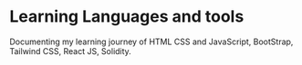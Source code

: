 # Learning Languages and tools
Documenting my learning journey of HTML CSS and JavaScript, BootStrap, Tailwind CSS, React JS, Solidity.
